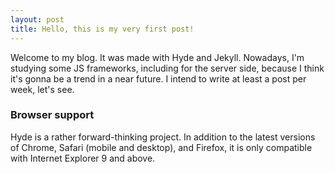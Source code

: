 ```yaml
---
layout: post
title: Hello, this is my very first post!
---
```


Welcome to my blog. It was made with Hyde and Jekyll. 
Nowadays, I'm studying some JS frameworks, including for the server side, because I think it's gonna be a trend in a near future.
I intend to write at least a post per week, let's see.

### Browser support

Hyde is a rather forward-thinking project. In addition to the latest versions of Chrome, Safari (mobile and desktop), and Firefox, it is only compatible with Internet Explorer 9 and above.

